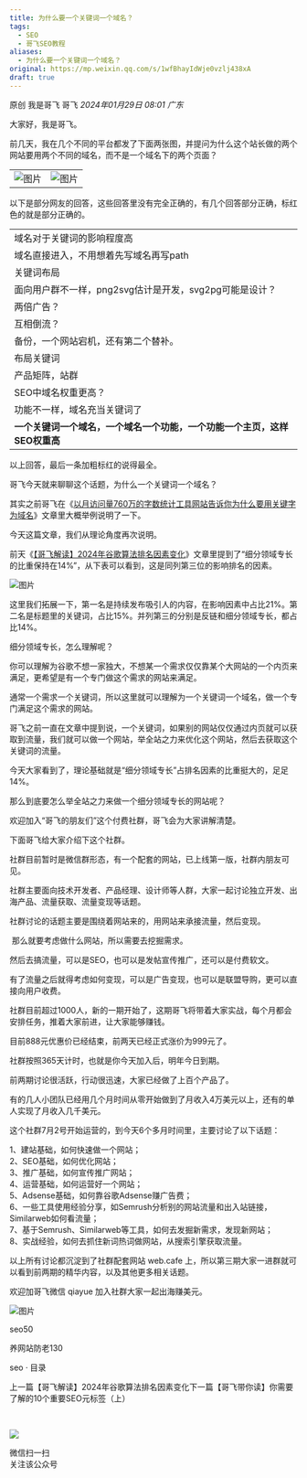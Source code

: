 ```yaml
---
title: 为什么要一个关键词一个域名？
tags:
  - SEO
  - 哥飞SEO教程
aliases:
  - 为什么要一个关键词一个域名？
original: https://mp.weixin.qq.com/s/1wfBhayIdWje0vzlj438xA
draft: true
---
```


原创 我是哥飞 哥飞 _2024年01月29日 08:01_ _广东_

大家好，我是哥飞。  

前几天，我在几个不同的平台都发了下面两张图，并提问为什么这个站长做的两个网站要用两个不同的域名，而不是一个域名下的两个页面？

|   |   |
|---|---|
|![图片](https://mmbiz.qpic.cn/sz_mmbiz_png/LBrX00GQeicuRRSvjBgDGUIpibKpQJkfYEQqTxKwI1j6lXR2DhAzniabcFX1Gox71b8HvfbZGTMlDeTmQMicsHc8tw/640?wx_fmt=png&tp=webp&wxfrom=5&wx_lazy=1&wx_co=1)|![图片](https://mmbiz.qpic.cn/sz_mmbiz_png/LBrX00GQeicuRRSvjBgDGUIpibKpQJkfYEb4ALOjZmcrdfUibjyav6PaEiazUvgGhkhAWVWmGiaDW5G2QWIdvmtDx8w/640?wx_fmt=png&tp=webp&wxfrom=5&wx_lazy=1&wx_co=1)|

  
以下是部分网友的回答，这些回答里没有完全正确的，有几个回答部分正确，标红色的就是部分正确的。

|   |
|---|
|域名对于关键词的影响程度高|
|域名直接进入，不用想着先写域名再写path|
|关键词布局|
|面向用户群不一样，png2svg估计是开发，svg2pg可能是设计？|
|两倍广告？|
|互相倒流？|
|备份，一个网站宕机，还有第二个替补。|
|布局关键词|
|产品矩阵，站群|
|SEO中域名权重更高？|
|功能不一样，域名充当关键词了|
|**一个关键词一个域名，一个域名一个功能，一个功能一个主页，这样SEO权重高**|

以上回答，最后一条加粗标红的说得最全。  

哥飞今天就来聊聊这个话题，为什么一个关键词一个域名？  

其实之前哥飞在《[以月访问量760万的字数统计工具网站告诉你为什么要用关键字为域名](http://mp.weixin.qq.com/s?__biz=MjM5OTIzMzYyMA==&mid=2650080947&idx=1&sn=efaa1ac83e116a409a5a1f91302885a2&chksm=bf3f37888848be9e243e4b0bcc909243c5dbfc4137b40dff3da26c4e9243e5d4cf0dba806c3b&scene=21#wechat_redirect)》文章里大概举例说明了一下。

今天这篇文章，我们从理论角度再次说明。

前天《[【哥飞解读】2024年谷歌算法排名因素变化](http://mp.weixin.qq.com/s?__biz=MjM5OTIzMzYyMA==&mid=2650081965&idx=1&sn=c011ca451d92007bbbdc6325c9ea018f&chksm=bf3f3b968848b280abf0a8d0311683fe5ffd7d5ede55b3cb9840e8fa073bd32a334de55703d8&scene=21#wechat_redirect)》文章里提到了“细分领域专长的比重保持在14%”，从下表可以看到，这是同列第三位的影响排名的因素。

![图片](https://mmbiz.qpic.cn/sz_mmbiz_png/LBrX00GQeicvRJZrhOJibVl0rcNwctxia2iceYJAicVo1YtkIgDP5ia5fvSZ00A4RRI3NpFjDA8o2KGeo90zYtExzc6Q/640?wx_fmt=png&from=appmsg&tp=webp&wxfrom=5&wx_lazy=1&wx_co=1)  

这里我们拓展一下，第一名是持续发布吸引人的内容，在影响因素中占比21%。第二名是标题里的关键词，占比15%。并列第三的分别是反链和细分领域专长，都占比14%。

细分领域专长，怎么理解呢？  

你可以理解为谷歌不想一家独大，不想某一个需求仅仅靠某个大网站的一个内页来满足，更希望是有一个专门做这个需求的网站来满足。

通常一个需求一个关键词，所以这里就可以理解为一个关键词一个域名，做一个专门满足这个需求的网站。

哥飞之前一直在文章中提到说，一个关键词，如果别的网站仅仅通过内页就可以获取到流量，我们就可以做一个网站，举全站之力来优化这个网站，然后去获取这个关键词的流量。  

今天大家看到了，理论基础就是“细分领域专长”占排名因素的比重挺大的，足足14%。  

那么到底要怎么举全站之力来做一个细分领域专长的网站呢？  

欢迎加入“哥飞的朋友们”这个付费社群，哥飞会为大家讲解清楚。

下面哥飞给大家介绍下这个社群。

社群目前暂时是微信群形态，有一个配套的网站，已上线第一版，社群内朋友可见。

  

社群主要面向技术开发者、产品经理、设计师等人群，大家一起讨论独立开发、出海产品、流量获取、流量变现等话题。

  

社群讨论的话题主要是围绕着网站来的，用网站来承接流量，然后变现。

  

 那么就要考虑做什么网站，所以需要去挖掘需求。

  

然后去搞流量，可以是SEO，也可以是发帖宣传推广，还可以是付费软文。

  

有了流量之后就得考虑如何变现，可以是广告变现，也可以是联盟导购，更可以直接向用户收费。

  

社群目前超过1000人，新的一期开始了，这期哥飞将带着大家实战，每个月都会安排任务，推着大家前进，让大家能够赚钱。

  

目前888元优惠价已经结束，前两天已经正式涨价为999元了。

  

社群按照365天计时，也就是你今天加入后，明年今日到期。

  

前两期讨论很活跃，行动很迅速，大家已经做了上百个产品了。 

  

有的几人小团队已经用几个月时间从零开始做到了月收入4万美元以上，还有的单人实现了月收入几千美元。

  

这个社群7月2号开始运营的，到今天6个多月时间里，主要讨论了以下话题：

  
1、建站基础，如何快速做一个网站；  
2、SEO基础，如何优化网站；  
3、推广基础，如何宣传推广网站；  
4、运营基础，如何运营好一个网站；  
5、Adsense基础，如何靠谷歌Adsense赚广告费；  
6、一些工具使用经验分享，如Semrush分析别的网站流量和出入站链接，Similarweb如何看流量；  
7、基于Semrush、Similarweb等工具，如何去发掘新需求，发现新网站；  
8、实战经验，如何去抓住新词热词做网站，从搜索引擎获取流量。

  

以上所有讨论都沉淀到了社群配套网站 web.cafe 上，所以第三期大家一进群就可以看到前两期的精华内容，以及其他更多相关话题。

  

欢迎加哥飞微信 qiayue 加入社群大家一起出海赚美元。

  

![图片](https://mmbiz.qpic.cn/sz_mmbiz_png/LBrX00GQeicvo8EiavVfPJj56iaI61cOJOolic6ibDS4DznoicNRxtwWcn7iaeyyRuDWEMyy6snc0Tj249PsqQQo8JyJQ/640?wx_fmt=png&wxfrom=5&wx_lazy=1&wx_co=1&tp=webp)

  

  

seo50

养网站防老130

seo · 目录

上一篇【哥飞解读】2024年谷歌算法排名因素变化下一篇【哥飞带你读】你需要了解的10个重要SEO元标签（上）

​

![](https://mp.weixin.qq.com/mp/qrcode?scene=10000004&size=102&__biz=MjM5OTIzMzYyMA==&mid=2650081970&idx=1&sn=d8623803f30535a81238a05d64e12de7&send_time=)

微信扫一扫  
关注该公众号